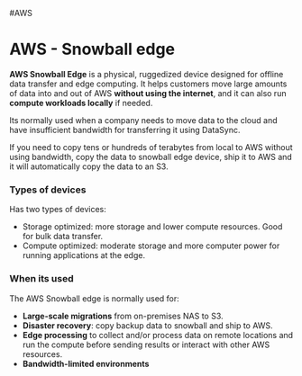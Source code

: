 #AWS 

# AWS - Snowball edge

**AWS Snowball Edge** is a physical, ruggedized device designed for offline data transfer and edge computing.
It helps customers move large amounts of data into and out of AWS **without using the internet**, and it can also run **compute workloads locally** if needed.

Its normally used when a company needs to move data to the cloud and have insufficient bandwidth for transferring it using DataSync. 

If you need to copy tens or hundreds of terabytes from local to AWS without using bandwidth, copy the data to snowball edge device, ship it to AWS and it will automatically copy the data to an S3. 

### Types of devices

Has two types of devices:
* Storage optimized: more storage and lower compute resources. Good for bulk data transfer. 
* Compute optimized: moderate storage and more computer power for running applications at the edge. 

### When its used

The AWS Snowball edge is normally used for: 

* **Large-scale migrations** from on-premises NAS to S3.
* **Disaster recovery**: copy backup data to snowball and ship to AWS. 
* **Edge processing** to collect and/or process data on remote locations and run the compute before sending results or interact with other AWS resources. 
* **Bandwidth-limited environments**